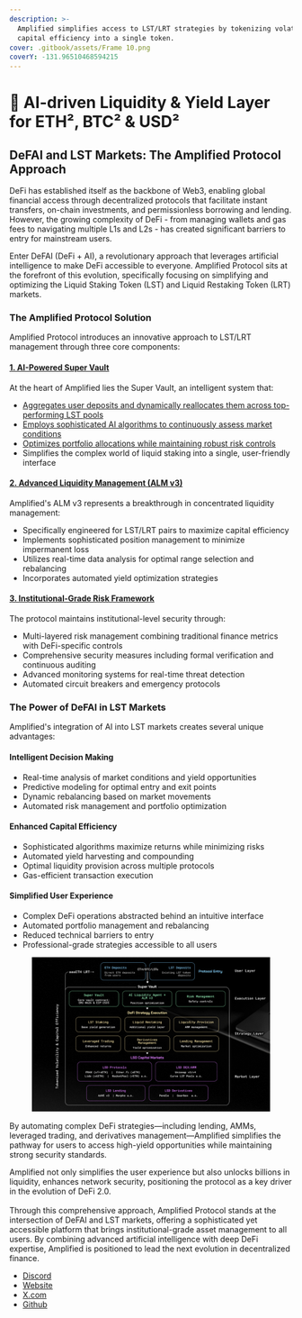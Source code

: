 ```yaml
---
description: >-
  Amplified simplifies access to LST/LRT strategies by tokenizing volatility and
  capital efficiency into a single token.
cover: .gitbook/assets/Frame 10.png
coverY: -131.96510468594215
---
```


# 👋 AI-driven Liquidity & Yield Layer for ETH², BTC² & USD²

## DeFAI and LST Markets: The Amplified Protocol Approach

DeFi has established itself as the backbone of Web3, enabling global financial access through decentralized protocols that facilitate instant transfers, on-chain investments, and permissionless borrowing and lending. However, the growing complexity of DeFi - from managing wallets and gas fees to navigating multiple L1s and L2s - has created significant barriers to entry for mainstream users.

Enter DeFAI (DeFi + AI), a revolutionary approach that leverages artificial intelligence to make DeFi accessible to everyone. Amplified Protocol sits at the forefront of this evolution, specifically focusing on simplifying and optimizing the Liquid Staking Token (LST) and Liquid Restaking Token (LRT) markets.

### The Amplified Protocol Solution

Amplified Protocol introduces an innovative approach to LST/LRT management through three core components:

#### [1. AI-Powered Super Vault](broken-reference)

At the heart of Amplified lies the Super Vault, an intelligent system that:

* [Aggregates user deposits and dynamically reallocates them across top-performing LST pools](eth-and-lst-super-vault/vault-architecture-and-core-tech/ai-liquidity-engine.md)
* [Employs sophisticated AI algorithms to continuously assess market conditions](eth-and-lst-super-vault/lst-lrt-strategy-framework/ai-agents-swarm-strategy-managers.md)
* [Optimizes portfolio allocations while maintaining robust risk controls](./#id-3.-institutional-grade-risk-framework)
* Simplifies the complex world of liquid staking into a single, user-friendly interface

#### [2. Advanced Liquidity Management (ALM v3)](eth-and-lst-super-vault/vault-architecture-and-core-tech/amplified-alm-v3.md)

Amplified's ALM v3 represents a breakthrough in concentrated liquidity management:

* Specifically engineered for LST/LRT pairs to maximize capital efficiency
* Implements sophisticated position management to minimize impermanent loss
* Utilizes real-time data analysis for optimal range selection and rebalancing
* Incorporates automated yield optimization strategies

#### [3. Institutional-Grade Risk Framework](resources/risk-management-framework.md)

The protocol maintains institutional-level security through:

* Multi-layered risk management combining traditional finance metrics with DeFi-specific controls
* Comprehensive security measures including formal verification and continuous auditing
* Advanced monitoring systems for real-time threat detection
* Automated circuit breakers and emergency protocols

### The Power of DeFAI in LST Markets

Amplified's integration of AI into LST markets creates several unique advantages:

#### Intelligent Decision Making

* Real-time analysis of market conditions and yield opportunities
* Predictive modeling for optimal entry and exit points
* Dynamic rebalancing based on market movements
* Automated risk management and portfolio optimization

#### Enhanced Capital Efficiency

* Sophisticated algorithms maximize returns while minimizing risks
* Automated yield harvesting and compounding
* Optimal liquidity provision across multiple protocols
* Gas-efficient transaction execution

#### Simplified User Experience

* Complex DeFi operations abstracted behind an intuitive interface
* Automated portfolio management and rebalancing
* Reduced technical barriers to entry
* Professional-grade strategies accessible to all users

<figure><img src=".gitbook/assets/image (19).png" alt=""><figcaption></figcaption></figure>

By automating complex DeFi strategies—including lending, AMMs, leveraged trading, and derivatives management—Amplified simplifies the pathway for users to access high-yield opportunities while maintaining strong security standards.

Amplified not only simplifies the user experience but also unlocks billions in liquidity, enhances network security, positioning the protocol as a key driver in the evolution of DeFi 2.0.\
\
Through this comprehensive approach, Amplified Protocol stands at the intersection of DeFAI and LST markets, offering a sophisticated yet accessible platform that brings institutional-grade asset management to all users. By combining advanced artificial intelligence with deep DeFi expertise, Amplified is positioned to lead the next evolution in decentralized finance.

* [Discord](https://discord.gg/sbtJqAdnA9)
* [Website](https://amplified.fi/)
* [X.com](https://x.com/Amplifiedfi)
* [Github](https://github.com/Amplifiedfi)
